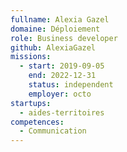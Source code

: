 ```yaml
---
fullname: Alexia Gazel
domaine: Déploiement
role: Business developer
github: AlexiaGazel
missions:
  - start: 2019-09-05
    end: 2022-12-31
    status: independent
    employer: octo
startups:
  - aides-territoires
competences:
  - Communication
---
```

